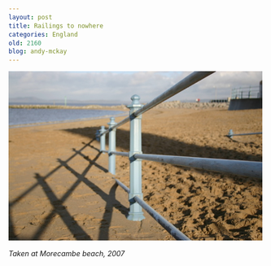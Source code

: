 ```yaml
---
layout: post
title: Railings to nowhere
categories: England
old: 2160
blog: andy-mckay
---
```

<img src="/files/IMG_1162.jpg">
<p><cite>Taken at Morecambe beach, 2007</cite></p>